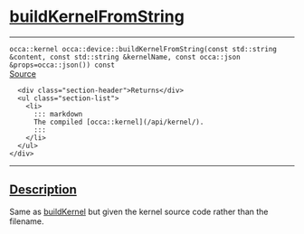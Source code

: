 
<h1 id="build-kernel-from-string">
 <a href="#/api/device/buildKernelFromString" class="anchor">
   <span>buildKernelFromString</span>
  </a>
</h1>

<div class="signature">
  <hr>

  
  <div class="definition-container">
    <div class="definition">
      <code>occa::kernel occa::device::buildKernelFromString(const std::string &content, const std::string &kernelName, const occa::json &props=occa::json()) const</code>
      <div class="flex-spacing"></div>
      <a href="https://github.com/libocca/occa/blob/26e3076e/include/occa/core/device.hpp#L518" target="_blank">Source</a>
    </div>
    <div class="description">

      <div class="section-header">Returns</div>
      <ul class="section-list">
        <li>
          ::: markdown
          The compiled [occa::kernel](/api/kernel/).
          :::
        </li>
      </ul>
    </div>

  </div>


  <hr>
</div>


<h2 id="description">
 <a href="#/api/device/buildKernelFromString?id=description" class="anchor">
   <span>Description</span>
  </a>
</h2>

Same as [buildKernel](/api/device/buildKernel) but given the kernel source code rather than the filename.
